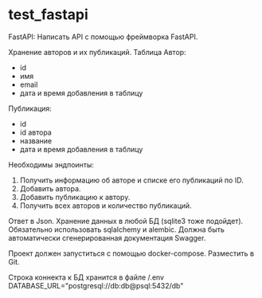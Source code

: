 # test_fastapi

FastAPI:
Написать API с помощью фреймворка FastAPI.

Хранение авторов и их публикаций.
Таблица Автор:
- id
- имя
- email
- дата и время добавления в таблицу

Публикация:
- id
- id автора
- название
- дата и время добавления в таблицу


Необходимы эндпоинты:
1) Получить информацию об авторе и списке его публикаций по ID.
2) Добавить автора.
3) Добавить публикацию к автору.
4) Получить всех авторов и количество публикаций.

Ответ в Json.
Хранение данных в любой БД (sqlite3 тоже подойдет). Обязательно использовать sqlalchemy и alembic.
Должна быть автоматически сгенерированная документация Swagger.

Проект должен запуститься с помощью docker-compose.
Разместить в Git.


Строка коннекта к БД хранится в файле /.env
DATABASE_URL="postgresql://db:db@psql:5432/db"
